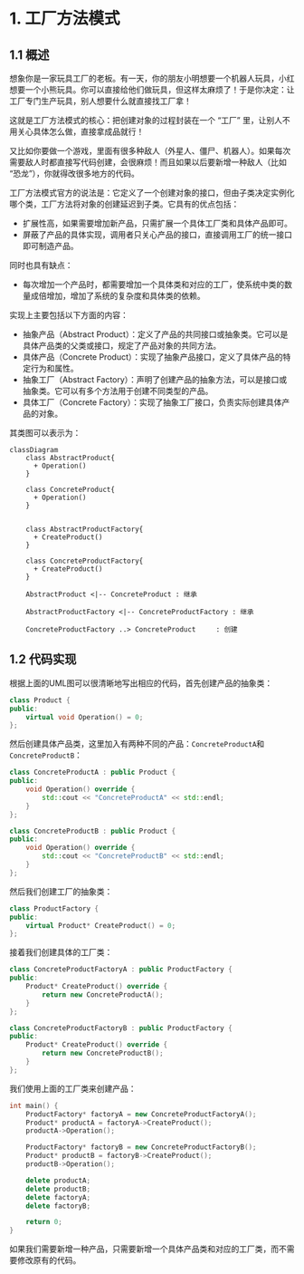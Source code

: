 # 1. 工厂方法模式

## 1.1 概述

想象你是一家玩具工厂的老板。有一天，你的朋友小明想要一个机器人玩具，小红想要一个小熊玩具。你可以直接给他们做玩具，但这样太麻烦了！于是你决定：让工厂专门生产玩具，别人想要什么就直接找工厂拿！

这就是工厂方法模式的核心：把创建对象的过程封装在一个 “工厂” 里，让别人不用关心具体怎么做，直接拿成品就行！

又比如你要做一个游戏，里面有很多种敌人（外星人、僵尸、机器人）。如果每次需要敌人时都直接写代码创建，会很麻烦！而且如果以后要新增一种敌人（比如 “恐龙”），你就得改很多地方的代码。

工厂方法模式官方的说法是：它定义了一个创建对象的接口，但由子类决定实例化哪个类，工厂方法将对象的创建延迟到子类。它具有的优点包括：

+ 扩展性高，如果需要增加新产品，只需扩展一个具体工厂类和具体产品即可。
+ 屏蔽了产品的具体实现，调用者只关心产品的接口，直接调用工厂的统一接口即可制造产品。

同时也具有缺点：
+ 每次增加一个产品时，都需要增加一个具体类和对应的工厂，使系统中类的数量成倍增加，增加了系统的复杂度和具体类的依赖。

实现上主要包括以下方面的内容：
+ 抽象产品（Abstract Product）：定义了产品的共同接口或抽象类。它可以是具体产品类的父类或接口，规定了产品对象的共同方法。
+ 具体产品（Concrete Product）：实现了抽象产品接口，定义了具体产品的特定行为和属性。
+ 抽象工厂（Abstract Factory）：声明了创建产品的抽象方法，可以是接口或抽象类。它可以有多个方法用于创建不同类型的产品。
+ 具体工厂（Concrete Factory）：实现了抽象工厂接口，负责实际创建具体产品的对象。

其类图可以表示为：

```mermaid
classDiagram
    class AbstractProduct{
      + Operation()
    }

    class ConcreteProduct{
      + Operation()
    }


    class AbstractProductFactory{
      + CreateProduct()
    }

    class ConcreteProductFactory{
      + CreateProduct()
    }

    AbstractProduct <|-- ConcreteProduct : 继承
    
    AbstractProductFactory <|-- ConcreteProductFactory : 继承

    ConcreteProductFactory ..> ConcreteProduct     : 创建
```

## 1.2 代码实现

根据上面的UML图可以很清晰地写出相应的代码，首先创建产品的抽象类：


```cpp
class Product {
public:
    virtual void Operation() = 0;
};
```

然后创建具体产品类，这里加入有两种不同的产品：`ConcreteProductA`和`ConcreteProductB`：


```cpp
class ConcreteProductA : public Product {
public:
    void Operation() override {
        std::cout << "ConcreteProductA" << std::endl;
    }
};

class ConcreteProductB : public Product {
public:
    void Operation() override {
        std::cout << "ConcreteProductB" << std::endl;
    }
};
```

然后我们创建工厂的抽象类：

```cpp
class ProductFactory {
public:
    virtual Product* CreateProduct() = 0;
};
```

接着我们创建具体的工厂类：

```cpp
class ConcreteProductFactoryA : public ProductFactory {
public:
    Product* CreateProduct() override {
        return new ConcreteProductA();
    }
};

class ConcreteProductFactoryB : public ProductFactory {
public:
    Product* CreateProduct() override {
        return new ConcreteProductB();
    }
};
```

我们使用上面的工厂类来创建产品：

```cpp
int main() {
    ProductFactory* factoryA = new ConcreteProductFactoryA();
    Product* productA = factoryA->CreateProduct();
    productA->Operation();

    ProductFactory* factoryB = new ConcreteProductFactoryB();
    Product* productB = factoryB->CreateProduct();
    productB->Operation();

    delete productA;
    delete productB;
    delete factoryA;
    delete factoryB;

    return 0;
}
```

如果我们需要新增一种产品，只需要新增一个具体产品类和对应的工厂类，而不需要修改原有的代码。





